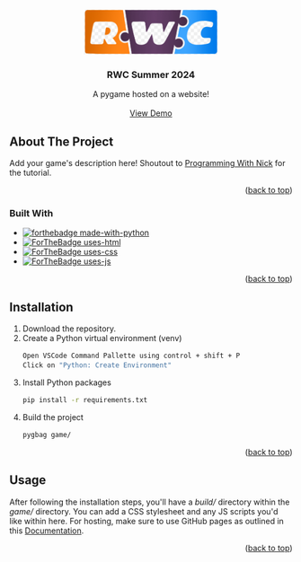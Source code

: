 <a name="readme-top"></a>


<!-- PROJECT LOGO -->
<br />
<div align="center">
  <a href="https://github.com/github_username/repo_name">
    <img src="rwc-logo.png" alt="Logo" height="80">
  </a>

<h3 align="center">RWC Summer 2024</h3>

  <p align="center">
    A pygame hosted on a website!
    <br />
    <br />
    <a href="https://github.com/github_username/repo_name">View Demo</a>
  </p>
</div>

<!-- ABOUT THE PROJECT -->
## About The Project


Add your game's description here! Shoutout to [Programming With Nick](https://www.youtube.com/watch?v=q25i2CCNvis) for the tutorial.

<p align="right">(<a href="#readme-top">back to top</a>)</p>


### Built With

* [![forthebadge made-with-python](http://ForTheBadge.com/images/badges/made-with-python.svg)](https://www.python.org/)
* [![ForTheBadge uses-html](http://ForTheBadge.com/images/badges/uses-html.svg)](http://ForTheBadge.com)
* [![ForTheBadge uses-css](http://ForTheBadge.com/images/badges/uses-css.svg)](http://ForTheBadge.com)
* [![ForTheBadge uses-js](http://ForTheBadge.com/images/badges/uses-js.svg)](http://ForTheBadge.com)

<p align="right">(<a href="#readme-top">back to top</a>)</p>


<!-- Installation -->
## Installation

1. Download the repository.
2. Create a Python virtual environment (venv)
    ```sh
   Open VSCode Command Pallette using control + shift + P
   Click on "Python: Create Environment"
    ```
3. Install Python packages
   ```sh
   pip install -r requirements.txt
   ```
4. Build the project
    ```sh
   pygbag game/
   ```

<p align="right">(<a href="#readme-top">back to top</a>)</p>



<!-- USAGE EXAMPLES -->
## Usage

After following the installation steps, you'll have a *build/* directory within the *game/* directory. You can add a CSS stylesheet and any JS scripts you'd like within here. For hosting, make sure to use GitHub pages as outlined in this [Documentation](https://pygame-web.github.io/wiki/pygbag/github.io/).

<p align="right">(<a href="#readme-top">back to top</a>)</p>